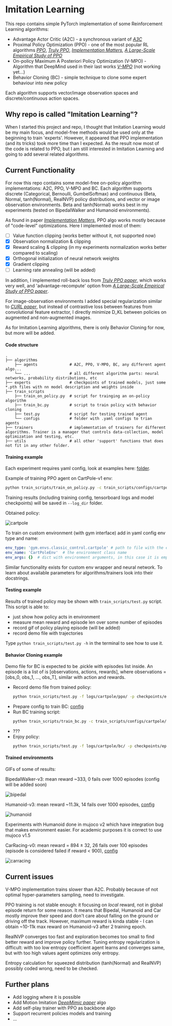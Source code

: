# Imitation Learning

This repo contains simple PyTorch implementation of some Reinforcement Learning algorithms:
- Advantage Actor Critic (A2C) - a synchronous variant of [*A3C*](https://arxiv.org/abs/1602.01783)
- Proximal Policy Optimization (PPO) - one of the most popular RL algorithms [*PPO*](https://arxiv.org/abs/1707.06347), 
                               [*Truly PPO*](https://arxiv.org/abs/1903.07940), 
                               [*Implementation Matters*](https://arxiv.org/abs/2005.12729), 
                               [*A Large-Scale Empirical Study of PPO*](https://arxiv.org/abs/2006.05990)
- On-policy Maximum A Posteriori Policy Optimization (V-MPO) - Algorithm that DeepMind used in their last works [*V-MPO*](https://arxiv.org/abs/1909.12238) (not working yet...)
- Behavior Cloning (BC) - simple technique to clone some expert behaviour into new policy

Each algorithm supports vector/image observation spaces and discrete/continuous action spaces. 

## Why repo is called "Imitation Learning"?
When I started this project and repo, I thought that Imitation Learning would be my main focus, 
and model-free methods would be used only at the beginning to train 'experts'. 
However, it appeared that PPO implementation (and its tricks) took more time than I expected. 
As the result now most of the code is related to PPO, but I am still interested in Imitation Learning and going to add several related algorithms.

## Current Functionality

For now this repo contains some model-free on-policy algorithm implementations: A2C, PPO, V-MPO and BC. 
Each algorithm supports discrete (Categorical, Bernoulli, GumbelSoftmax) and continuous (Beta, Normal, tanh(Normal), RealNVP) policy distributions, 
and vector or image observation environments. Beta and tanh(Normal) works best in my experiments (tested on BipedalWalker and Humanoid environments).

As found in paper [*Implementation Matters*](https://arxiv.org/abs/2005.12729), 
PPO algo works mostly because of "code-level" optimizations. Here I implemented most of them:
- [ ] Value function clipping (works better without it, not supported now)
- [x] Observation normalization & clipping
- [x] Reward scaling & clipping (in my experiments normalization works better compared to scaling)
- [x] Orthogonal initialization of neural network weights
- [x] Gradient clipping
- [ ] Learning rate annealing (will be added)

In addition, I implemented roll-back loss from [*Truly PPO paper*](https://arxiv.org/abs/1903.07940), which works very well, 
and 'advantage-recompute' option from [*A Large-Scale Empirical Study of PPO paper*](https://arxiv.org/abs/2006.05990). 

For image-observation environments I added special regularization similar to [*CURL paper*](https://arxiv.org/abs/2004.04136), 
but instead of contrastive loss between features from convolutional feature extractor, 
I directly minimize D_KL between policies on augmented and non-augmented images.

As for Imitation Learning algorithms, there is only Behavior Cloning for now, but more will be added.

#### Code structure
    .
    ├── algorithms
        ├── agents              # A2C, PPO, V-MPO, BC, any different agent algo...
        └── ...                 # all different algorithm parts: neural networks, probability distributions, etc
    ├── experts                 # checkpoints of trained models, just some *.pth files with nn model description and weights inside
    ├── train_scripts
        ├── train_on_policy.py  # script for trainging an on-policy algorithm
        ├── train_bc.py         # script to train policy with behavior cloning
        ├── test.py             # script for testing trained agent
        └── configs             # folder with .yaml configs to trian agents
    ├── trainers                # implementation of trainers for different algorithms. Trainer is a manager that controls data-collection, model optimization and testing, etc.
    ├── utils                   # all other 'support' functions that does not fit in any other folder.

#### Training example
Each experiment requires yaml config, look at examples here: [folder](train_scripts/configs).

Example of training PPO agent on CartPole-v1 env:
```bash
python train_scripts/train_on_policy.py -c train_scripts/configs/cartpole/ppo.yaml
```

Training results (including training config, tensorboard logs and model checkpoints) will be saved in ```--log_dir``` folder.

Obtained policy: 

![cartpole](gifs/cartpole.gif)

To train on custom environment (with gym interface) add in yaml config env type and name:
```yaml
env_type: 'gym.envs.classic_control.cartpole' # path to file with the environment class or installed python module
env_name: 'CartPoleEnv'  # the environment class name
env_args: {}  # dict with environment arguments, in this case it is empty
```
Similar functionality exists for custom env wrapper and neural network. To learn about available parameters for algorithms/trainers look into their docstrings.

#### Testing example
Results of trained policy may be shown with ```train_scripts/test.py``` script. 
This script is able to: 
- just show how policy acts in environment
- measure mean reward and episode len over some number of episodes
- record gif of policy playing episode (will be added)
- record demo file with trajectories

Type ```python train_scripts/test.py -h``` in the terminal to see how to use it.

#### Behavior Cloning example
Demo file for BC is expected to be .pickle with episodes list inside. 
An episode is a list of is \[observations, actions, rewards\], where observations = \[obs_0, obs_1, ..., obs_T\], 
similar with action and rewards.

- Record demo file from trained policy: 
    ```bash
    python train_scripts/test.py -f logs/cartpole/ppo/ -p checkpoints/epoch_10.pth -n 10 -r -d demo_files/cartpole_demo_10_ep.pickle -t -1
    ```
- Prepare config to train BC: [config](train_scripts/configs/cartpole/bc.yaml)
- Run BC training script: 
    ```bash
    python train_scripts/train_bc.py -c train_scripts/configs/cartpole/bc.yaml
    ```
- ???
- Enjoy policy:
    ```bash
    python train_scripts/test.py -f logs/cartpole/bc/ -p checkpoints/epoch_6.pth -n 10 -r
    ```

#### Trained environments
GIFs of some of results:

BipedalWalker-v3: mean reward ~333, 0 fails over 1000 episodes (config will be added soon)

![bipedal](./gifs/bipedal.gif)

Humanoid-v3: mean reward ~11.3k, 14 fails over 1000 episodes, [config](train_scripts/configs/ppo_humanoid.sh)

![humanoid](./gifs/humanoid.gif)

Experiments with Humanoid done in mujoco v2 
which have integration bug that makes environment easier. For academic purposes it is correct to use mujoco v1.5

CarRacing-v0: mean reward = 894 ± 32, 26 fails over 100 episodes 
(episode is considered failed if reward < 900), 
[config](train_scripts/configs/ppo_carracing.sh) 

![carracing](./gifs/carracing.gif)

## Current issues
V-MPO implementation trains slower than A2C. Probably because of not optimal hyper-parameters sampling, need to investigate.

PPO training is not stable enough: it focusing on _local_ reward, not in global episode return for some reason. 
It means that Bipedal, Humanoid and Car mostly improve their speed 
and don't care about falling on the ground or driving off the track. 
However, maximum reward is kinda stable - I can obtain ~10-11k max reward on Humanoid-v3 after 2 training epoch.

RealNVP converges too fast and exploration becomes too small to find better reward and improve policy further. 
Tuning entropy regularization is difficult: with too low entropy coefficient agent learns and converges same, 
but with too high values agent optimizes only entropy.

Entropy calculation for squeezed distribution (tanh(Normal) and RealNVP) possibly coded wrong, need to be checked. 

## Further plans
- Add logging where it is possible
- Add Motion Imitation [*DeepMimic paper*](https://arxiv.org/abs/1804.02717) algo
- Add self-play trainer with PPO as backbone algo
- Support recurrent policies models and training
- ...
